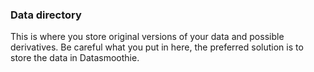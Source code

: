 ### Data directory

This is where you store original versions of your data and possible derivatives. Be careful what you put in here, the preferred solution is to store the data in Datasmoothie.
